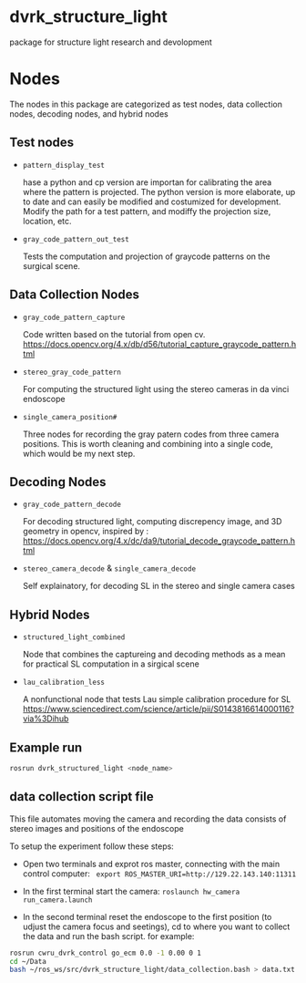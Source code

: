 # dvrk_structure_light

package for structure light research and devolopment

# Nodes

The nodes in this package are categorized as test nodes, data collection nodes, decoding nodes, and hybrid nodes

## Test nodes

- `pattern_display_test`

  hase a python and cp version are importan for calibrating the area where the pattern is projected. The python version is more elaborate, up to date and can easily be modified and costumized for development. Modify the path for a test pattern, and modiffy the projection size, location, etc.

- `gray_code_pattern_out_test`

  Tests the computation and projection of graycode patterns on the surgical scene.

## Data Collection Nodes

- `gray_code_pattern_capture`

  Code written based on the tutorial from open cv. <https://docs.opencv.org/4.x/db/d56/tutorial_capture_graycode_pattern.html>

- `stereo_gray_code_pattern`

  For computing the structured light using the stereo cameras in da vinci endoscope

- `single_camera_position#`

  Three nodes for recording the gray patern codes from three camera positions. This is worth cleaning and combining into a single code, which would be my next step.

## Decoding Nodes

- `gray_code_pattern_decode`

  For decoding structured light, computing discrepency image, and 3D geometry in opencv, inspired by : <https://docs.opencv.org/4.x/dc/da9/tutorial_decode_graycode_pattern.html>

- `stereo_camera_decode` & `single_camera_decode`

  Self explainatory, for decoding SL in the stereo and single camera cases


## Hybrid Nodes

- `structured_light_combined`

  Node that combines the captureing and decoding methods as a mean for practical SL computation in a sirgical scene

- `lau_calibration_less`

  A nonfunctional node that tests Lau simple calibration procedure for SL
  <https://www.sciencedirect.com/science/article/pii/S0143816614000116?via%3Dihub>

## Example run

```bash
rosrun dvrk_structured_light <node_name>
```

## data collection script file

This file automates moving the camera and recording the data consists of stereo images and positions of the endoscope

To setup the experiment follow these steps:

- Open two terminals and exprot ros master, connecting with the main control computer: ` export ROS_MASTER_URI=http://129.22.143.140:11311`

- In the first terminal start the camera: `roslaunch hw_camera run_camera.launch`

- In the second terminal reset the endoscope to the first position (to udjust the camera focus and seetings), cd to where you want to collect the data and run the bash script. for example:

```bash
rosrun cwru_dvrk_control go_ecm 0.0 -1 0.00 0 1
cd ~/Data
bash ~/ros_ws/src/dvrk_structure_light/data_collection.bash > data.txt
```




